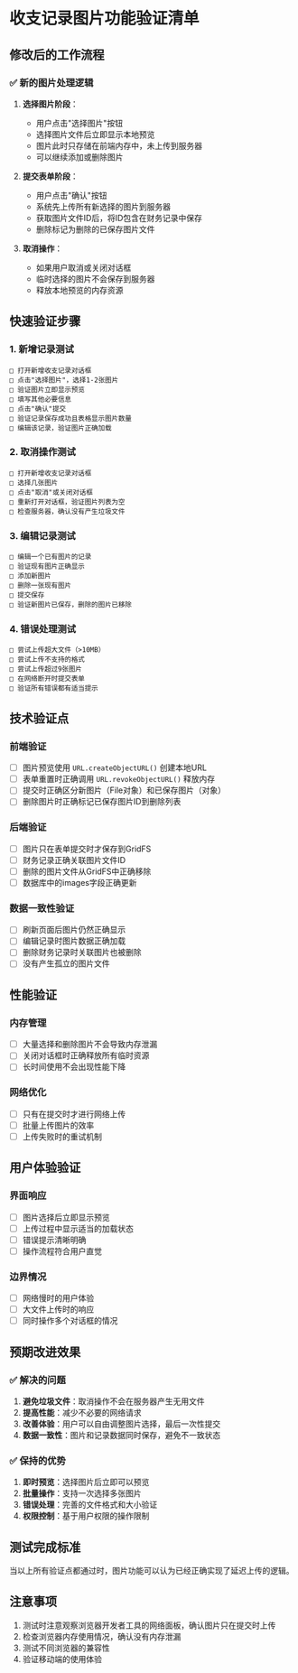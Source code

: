 # 收支记录图片功能验证清单

## 修改后的工作流程

### ✅ 新的图片处理逻辑
1. **选择图片阶段**：
   - 用户点击"选择图片"按钮
   - 选择图片文件后立即显示本地预览
   - 图片此时只存储在前端内存中，未上传到服务器
   - 可以继续添加或删除图片

2. **提交表单阶段**：
   - 用户点击"确认"按钮
   - 系统先上传所有新选择的图片到服务器
   - 获取图片文件ID后，将ID包含在财务记录中保存
   - 删除标记为删除的已保存图片文件

3. **取消操作**：
   - 如果用户取消或关闭对话框
   - 临时选择的图片不会保存到服务器
   - 释放本地预览的内存资源

## 快速验证步骤

### 1. 新增记录测试
```
□ 打开新增收支记录对话框
□ 点击"选择图片"，选择1-2张图片
□ 验证图片立即显示预览
□ 填写其他必要信息
□ 点击"确认"提交
□ 验证记录保存成功且表格显示图片数量
□ 编辑该记录，验证图片正确加载
```

### 2. 取消操作测试
```
□ 打开新增收支记录对话框
□ 选择几张图片
□ 点击"取消"或关闭对话框
□ 重新打开对话框，验证图片列表为空
□ 检查服务器，确认没有产生垃圾文件
```

### 3. 编辑记录测试
```
□ 编辑一个已有图片的记录
□ 验证现有图片正确显示
□ 添加新图片
□ 删除一张现有图片
□ 提交保存
□ 验证新图片已保存，删除的图片已移除
```

### 4. 错误处理测试
```
□ 尝试上传超大文件（>10MB）
□ 尝试上传不支持的格式
□ 尝试上传超过9张图片
□ 在网络断开时提交表单
□ 验证所有错误都有适当提示
```

## 技术验证点

### 前端验证
- [ ] 图片预览使用 `URL.createObjectURL()` 创建本地URL
- [ ] 表单重置时正确调用 `URL.revokeObjectURL()` 释放内存
- [ ] 提交时正确区分新图片（File对象）和已保存图片（对象）
- [ ] 删除图片时正确标记已保存图片ID到删除列表

### 后端验证
- [ ] 图片只在表单提交时才保存到GridFS
- [ ] 财务记录正确关联图片文件ID
- [ ] 删除的图片文件从GridFS中正确移除
- [ ] 数据库中的images字段正确更新

### 数据一致性验证
- [ ] 刷新页面后图片仍然正确显示
- [ ] 编辑记录时图片数据正确加载
- [ ] 删除财务记录时关联图片也被删除
- [ ] 没有产生孤立的图片文件

## 性能验证

### 内存管理
- [ ] 大量选择和删除图片不会导致内存泄漏
- [ ] 关闭对话框时正确释放所有临时资源
- [ ] 长时间使用不会出现性能下降

### 网络优化
- [ ] 只有在提交时才进行网络上传
- [ ] 批量上传图片的效率
- [ ] 上传失败时的重试机制

## 用户体验验证

### 界面响应
- [ ] 图片选择后立即显示预览
- [ ] 上传过程中显示适当的加载状态
- [ ] 错误提示清晰明确
- [ ] 操作流程符合用户直觉

### 边界情况
- [ ] 网络慢时的用户体验
- [ ] 大文件上传时的响应
- [ ] 同时操作多个对话框的情况

## 预期改进效果

### ✅ 解决的问题
1. **避免垃圾文件**：取消操作不会在服务器产生无用文件
2. **提高性能**：减少不必要的网络请求
3. **改善体验**：用户可以自由调整图片选择，最后一次性提交
4. **数据一致性**：图片和记录数据同时保存，避免不一致状态

### ✅ 保持的优势
1. **即时预览**：选择图片后立即可以预览
2. **批量操作**：支持一次选择多张图片
3. **错误处理**：完善的文件格式和大小验证
4. **权限控制**：基于用户权限的操作限制

## 测试完成标准

当以上所有验证点都通过时，图片功能可以认为已经正确实现了延迟上传的逻辑。

## 注意事项

1. 测试时注意观察浏览器开发者工具的网络面板，确认图片只在提交时上传
2. 检查浏览器内存使用情况，确认没有内存泄漏
3. 测试不同浏览器的兼容性
4. 验证移动端的使用体验
